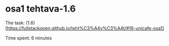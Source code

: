 # osa1 tehtava-1.6

The task: (1.6)[https://fullstackopen.github.io/teht%C3%A4v%C3%A4t/#16-unicafe-osa1]

Time spent: 6 minutes
